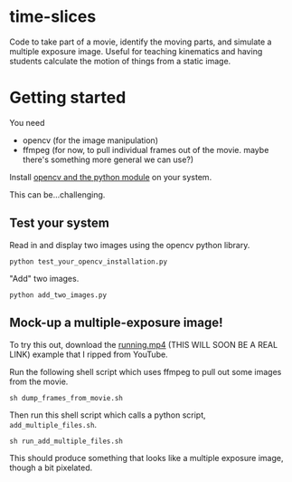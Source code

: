 # time-slices
Code to take part of a movie, identify the moving parts, and simulate a multiple exposure image. Useful for teaching kinematics and having students calculate the motion of things from a static image.

# Getting started

You need
* opencv (for the image manipulation)
* ffmpeg (for now, to pull individual frames out of the movie. maybe there's something more general we can use?)

Install [opencv and the python module](https://docs.opencv.org/3.0-beta/doc/py_tutorials/py_tutorials.html) on your system.

This can be...challenging. 

## Test your system

Read in and display two images using the opencv python library. 

```
python test_your_opencv_installation.py
```

"Add" two images.

```
python add_two_images.py
```

## Mock-up a multiple-exposure image!

To try this out, download the [running.mp4](https://www.google.com) (THIS WILL SOON BE A REAL LINK) example that I ripped from 
YouTube. 

Run the following shell script which uses ffmpeg to pull out some images from the movie. 

```
sh dump_frames_from_movie.sh
```

Then run this shell script which calls a python script, ```add_multiple_files.sh```. 

```
sh run_add_multiple_files.sh
```

This should produce something that looks like a multiple exposure image, though a bit pixelated. 

